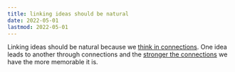 ```yaml
---
title: linking ideas should be natural
date: 2022-05-01
lastmod: 2022-05-01
---
```


Linking ideas should be natural because we [think in connections](following%20a%20train%20of%20thought.md). One idea leads to another through connections and the [stronger the connections](having%20more%20connections%20is%20better.md) we have the more memorable it is.

